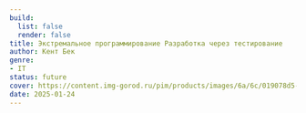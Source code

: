 ```yaml
---
build:
  list: false
  render: false
title: Экстремальное программирование Разработка через тестирование
author: Кент Бек
genre:
- IT
status: future
cover: https://content.img-gorod.ru/pim/products/images/6a/6c/019078d5-b9c2-7573-9dc6-050439f46a6c.jpg?width=0&height=1200&fit=bounds
date: 2025-01-24
---
```



